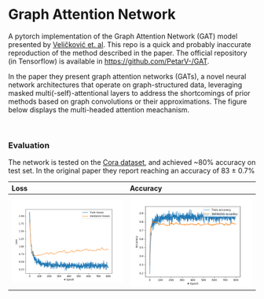# Graph Attention Network

A pytorch implementation of the Graph Attention Network (GAT) model presented by [Veličković et. al](https://arxiv.org/abs/1710.10903).
This repo is a quick and probably inaccurate reproduction of the method described in the paper. 
The official repository (in Tensorflow) is available in https://github.com/PetarV-/GAT.

In the paper they present graph attention networks (GATs), a novel neural network architectures
that operate on graph-structured data, leveraging masked multi(-self)-attentional layers to
address the shortcomings of prior methods based on graph convolutions or their
approximations. The figure below displays the multi-headed attention meachanism. 

<img src="https://i.imgur.com/kQEMbXF.png" alt="" width="600"/>



### Evaluation
The network is tested on the [Cora dataset](https://relational.fit.cvut.cz/dataset/CORA), and achieved ~80% accuracy on test set. In the original paper they report reaching an accuracy of 83 ± 0.7%


Loss | Accuracy
:--- | :--- 
![](/outputs/att_loss_plot.png) | ![](/outputs/att_accuracy_plot.png)
